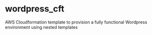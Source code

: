 # wordpress_cft
AWS Cloudformation template to provision a fully functional Wordpress environment using nested templates
